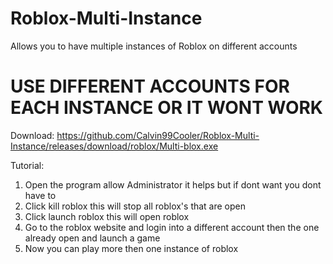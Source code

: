 # Roblox-Multi-Instance
Allows you to have multiple instances of Roblox on different accounts

# USE DIFFERENT ACCOUNTS FOR EACH INSTANCE OR IT WONT WORK

Download: https://github.com/Calvin99Cooler/Roblox-Multi-Instance/releases/download/roblox/Multi-blox.exe

Tutorial:
1. Open the program allow Administrator it helps but if dont want you dont have to
2. Click kill roblox this will stop all roblox's that are open
3. Click launch roblox this will open roblox
4. Go to the roblox website and login into a different account then the one already open and launch a game
5. Now you can play more then one instance of roblox
